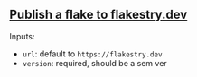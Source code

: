 ## [Publish a flake to flakestry.dev](https://flakestry.dev/publish)

Inputs:

- `url`: default to `https://flakestry.dev`
- `version`: required, should be a sem ver